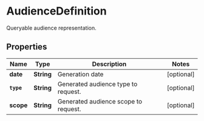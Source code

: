 

# AudienceDefinition

Queryable audience representation.

## Properties

Name | Type | Description | Notes
------------ | ------------- | ------------- | -------------
**date** | **String** | Generation date |  [optional]
**`type`** | **String** | Generated audience type to request. |  [optional]
**scope** | **String** | Generated audience scope to request. |  [optional]




